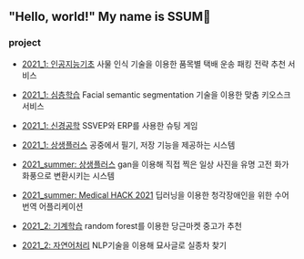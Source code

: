 ## "Hello, world!" My name is **SSUM**:sparkling_heart:

### **project**
- [2021_1: 인공지능기초](https://github.com/ChaeheePark/SMUS)
사물 인식 기술을 이용한 품목별 택배 운송 패킹 전략 추천 서비스

- [2021_1: 심층학습](https://github.com/ubeeni/sk_labs)
Facial semantic segmentation 기술을 이용한 맞춤 키오스크 서비스

- [2021_1: 신경공학](https://github.com/Neural-Engineering/Cheezebang)
SSVEP와 ERP를 사용한 슈팅 게임

- [2021_1: 상생플러스](https://github.com/youngseo0526/FingerBeam)
공중에서 필기, 저장 기능을 제공하는 시스템

- [2021_summer: 상생플러스](https://github.com/youngseo0526/Ganchanah)
gan을 이용해 직접 찍은 일상 사진을 유명 고전 화가 화풍으로 변환시키는 시스템

- [2021_summer: Medical HACK 2021](https://github.com/FEKimseongeun/NoonSokMal)
딥러닝을 이용한 청각장애인을 위한 수어 번역 어플리케이션

- [2021_2: 기계학습](https://github.com/An-Byeong-Seon/machine_learning)
random forest를 이용한 당근마켓 중고가 추천

- [2021_2: 자연어처리](https://github.com/hyunjoolee201910828/NLP_teamproject)
NLP기술을 이용해 묘사글로 실종차 찾기
